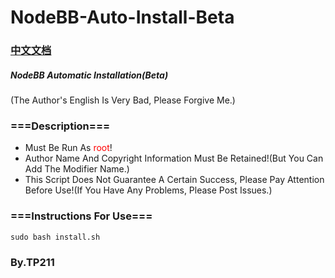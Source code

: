 # NodeBB-Auto-Install-Beta
### [中文文档](README_CN.md)
##### NodeBB Automatic Installation(Beta)
(The Author's English Is Very Bad, Please Forgive Me.)

### ===Description===

+ Must Be Run As <font color="#ff0000">root</font>!
+ Author Name And Copyright Information Must Be Retained!(But You Can Add The Modifier Name.)
+ This Script Does Not Guarantee A Certain Success, Please Pay Attention Before Use!(If You Have Any Problems, Please Post Issues.)

### ===Instructions For Use===

```shell
sudo bash install.sh
```

### By.TP211
